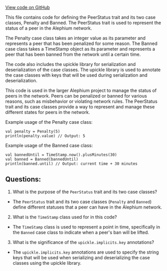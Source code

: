 [View code on GitHub](https://github.com/alephium/alephium/blob/master/api/src/main/scala/org/alephium/api/model/PeerStatus.scala)

This file contains code for defining the PeerStatus trait and its two case classes, Penalty and Banned. The PeerStatus trait is used to represent the status of a peer in the Alephium network. 

The Penalty case class takes an integer value as its parameter and represents a peer that has been penalized for some reason. The Banned case class takes a TimeStamp object as its parameter and represents a peer that has been banned from the network until a certain time. 

The code also includes the upickle library for serialization and deserialization of the case classes. The upickle library is used to annotate the case classes with keys that will be used during serialization and deserialization. 

This code is used in the larger Alephium project to manage the status of peers in the network. Peers can be penalized or banned for various reasons, such as misbehavior or violating network rules. The PeerStatus trait and its case classes provide a way to represent and manage these different states for peers in the network. 

Example usage of the Penalty case class:
```
val penalty = Penalty(5)
println(penalty.value) // Output: 5
```

Example usage of the Banned case class:
```
val bannedUntil = TimeStamp.now().plusMinutes(30)
val banned = Banned(bannedUntil)
println(banned.until) // Output: current time + 30 minutes
```
## Questions: 
 1. What is the purpose of the `PeerStatus` trait and its two case classes?
- The `PeerStatus` trait and its two case classes (`Penalty` and `Banned`) define different statuses that a peer can have in the Alephium network.

2. What is the `TimeStamp` class used for in this code?
- The `TimeStamp` class is used to represent a point in time, specifically in the `Banned` case class to indicate when a peer's ban will be lifted.

3. What is the significance of the `upickle.implicits.key` annotations?
- The `upickle.implicits.key` annotations are used to specify the string keys that will be used when serializing and deserializing the case classes using the upickle library.